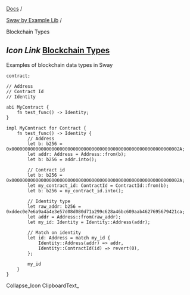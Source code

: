 [Docs](https://docs.fuel.network/) /

[Sway by Example Lib](https://docs.fuel.network/docs/sway-by-example-lib/) /

Blockchain Types

## _Icon Link_ [Blockchain Types](https://docs.fuel.network/docs/sway-by-example-lib/blockchain-types/\#blockchain-types)

Examples of blockchain data types in Sway

```fuel_Box fuel_Box-idXKMmm-css
contract;

// Address
// Contract Id
// Identity

abi MyContract {
    fn test_func() -> Identity;
}

impl MyContract for Contract {
    fn test_func() -> Identity {
        // Address
        let b: b256 = 0x000000000000000000000000000000000000000000000000000000000000002A;
        let addr: Address = Address::from(b);
        let b: b256 = addr.into();

        // Contract id
        let b: b256 = 0x000000000000000000000000000000000000000000000000000000000000002A;
        let my_contract_id: ContractId = ContractId::from(b);
        let b: b256 = my_contract_id.into();

        // Identity type
        let raw_addr: b256 = 0xddec0e7e6a9a4a4e3e57d08d080d71a299c628a46bc609aab4627695679421ca;
        let addr = Address::from(raw_addr);
        let my_id: Identity = Identity::Address(addr);

        // Match on identity
        let id: Address = match my_id {
            Identity::Address(addr) => addr,
            Identity::ContractId(id) => revert(0),
        };

        my_id
    }
}

```

Collapse_Icon ClipboardText_